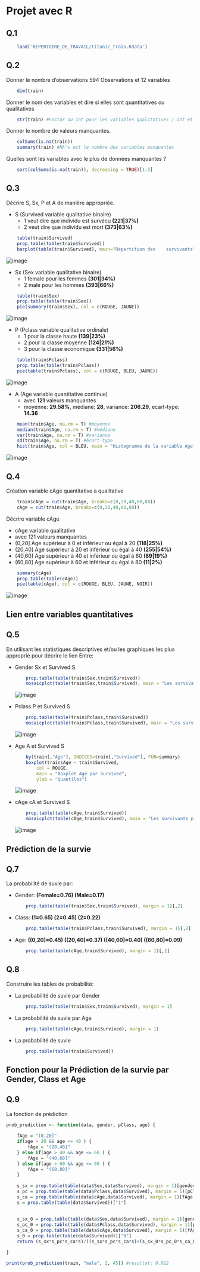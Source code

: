 Projet avec R
=============

Q.1
---

```R
    load('REPERTOIRE_DE_TRAVAIL/titanic_train.Rdata')
```

Q.2
---

Donner le nombre d’observations 594 Observations et 12 variables

```R
    dim(train)
```

Donner le nom des variables et dire si elles sont quantitatives ou qualitatives

```R
    str(train) #Factor ou int pour les variables qualitatives / int et num pour les variables quantitatives
```

Donner le nombre de valeurs manquantes.

```R
    colSums(is.na(train))
    summary(train) #NA's est le nombre des variables manquantes
```

Quelles sont les variables avec le plus de données manquantes ?

```R
    sort(colSums(is.na(train)), decreasing = TRUE)[1:3]
```

Q.3
---

Décrire S, Sx, P et A de manière appropriée.

* S (Survived variable qualitative binaire)
  * 1 veut dire que individu est survécu **(221|37%)**
  * 2 veut dire que individu est mort **(373|63%)**

```R
    table(train$Survived)
    prop.table(table(train$Survived))
    barplot(table(train$Survived), main="Répartition des    survivants", xlab="Est survécu ?", ylab="Nombre de passagers", col=BLEU)
```

![image](variable_survived.png)

* Sx (Sex variable qualitative binaire)
  * 1 female pour les femmes **(301|34%)**
  * 2 male pour les hommes **(393|66%)**

```R
    table(train$Sex)
    prop.table(table(train$Sex))
    pie(summary(train$Sex), col = c(ROUGE, JAUNE))
```

![image](variable_gender.png)

* P (Pclass variable qualitative ordinale)
  * 1 pour la classe haute **(139|23%)**
  * 2 pour la classe moyenne **(124|21%)**
  * 3 pour la classe economique **(331|56%)**

```R
    table(train$Pclass)
    prop.table(table(train$Pclass))
    pie(table(train$Pclass), col = c(ROUGE, BLEU, JAUNE))
```

![image](variable_pclass.png)

* A (Age variable quantitative continue)
  * avec **121** valeurs manquantes
  * moyenne: **29.58%**, médiane: **28**, variance: **206.29**, ecart-type: **14.36**

```R
    mean(train$Age, na.rm = T) #moyenne
    median(train$Age, na.rm = T) #médiane
    var(train$Age, na.rm = T) #variance
    sd(train$Age, na.rm = T) #écart-type
    hist(train$Age, col = BLEU, main = "Histogramme de la variable Age", ylab = "Effectifs", xlab = "Age")
```

![image](variable_age.png)

Q.4
---

Création variable cAge quantitative à qualitative

```R
    train$cAge = cut(train$Age, breaks=c(0,20,40,60,80))
    cAge = cut(train$Age, breaks=c(0,20,40,60,80))
```

Décrire variable cAge

* cAge variable qualitative
* avec 121 valeurs manquantes
* (0,20] Age supérieur à 0 et inférieur ou égal à 20 **(118|25%)**
* (20,40] Age supérieur à 20 et inférieur ou égal à 40 **(255|54%)**
* (40,60] Age supérieur à 40 et inférieur ou égal à 60 **(89|19%)**
* (60,80] Age supérieur à 60 et inférieur ou égal à 80 **(11|2%)**

```R
    summary(cAge)
    prop.table(table(cAge))
    pie(table(cAge), col = c(ROUGE, BLEU, JAUNE, NOIR))
```

![image](variable_cage.png)

Lien entre variables quantitatives
---

Q.5
---

En utilisant les statistiques descriptives et/ou les graphiques les plus approprié pour décrire le lien Entre: 

* Gender Sx et Survived S

    ```R
        prop.table(table(train$Sex,train$Survived))
        mosaicplot(table(train$Sex,train$Survived), main = "Les survivants par Sexe", color = c(BLEU, NOIR))
    ```

    ![image](gender_survived.png)

* Pclass P et Survived S

    ```R
        prop.table(table(train$Pclass,train$Survived))
        mosaicplot(table(train$Pclass,train$Survived), main = "Les survivants par classe", color = c(BLEU, NOIR))

    ```

    ![image](pclass_survived.png)

* Age A et Survived S

    ```R
        by(train[,"Age"], INDICES=train[,"Survived"], FUN=summary)
        boxplot(train$Age ~ train$Survived,
            col = ROUGE,
            main = "Boxplot Age par Survived",
            ylab = "Quantiles")

    ```

    ![image](age_survived.png)

* cAge cA et Survived S

    ```R
        prop.table(table(cAge,train$Survived))
        mosaicplot(table(cAge,train$Survived), main = "Les survivants par Age", color = c(BLEU, NOIR))


    ```

    ![image](cage_survived.png)

Prédiction de la survie
---

Q.7
---

La probabilité de suvie par:

* Gender: **(Female=0.76) (Male=0.17)**

    ```R
        prop.table(table(train$Sex,train$Survived), margin = 1)[,2]
    ```

* Class: **(1=0.65) (2=0.45) (2=0.22)**

    ```R
        prop.table(table(train$Pclass,train$Survived), margin = 1)[,2]
    ```

* Age: **((0,20]=0.45) ((20,40]=0.37) ((40,60]=0.40) ((60,80]=0.09)**

    ```R
        prop.table(table(cAge,train$Survived), margin = 1)[,2]
    ```

Q.8
---

Construire les tables de probabilité:

* La probabilité de suvie par Gender

    ```R
        prop.table(table(train$Sex,train$Survived), margin = 1)
    ```

* La probabilité de suvie par Age

    ```R
        prop.table(table(cAge,train$Survived), margin = 1)
    ```

* La probabilité de suvie

    ```R
        prop.table(table(train$Survived))
    ```

Fonction pour la Prédiction de la survie par Gender, Class et Age
---

Q.9
---

La fonction de prédiction

```R
prob_prediction <- function(data, gender, pClass, age) {
    
    fAge = "(0,20]"
    if(age > 20 && age <= 40 ) {
        fAge = "(20,40]"
    } else if(age > 40 && age <= 60 ) {
        fAge = "(40,60]"
    } else if(age > 60 && age <= 80 ) {
        fAge = "(60,80]"
    }
    
    s_sx = prop.table(table(data$Sex,data$Survived), margin = 1)[gender,"1"]
    s_pc = prop.table(table(data$Pclass,data$Survived), margin = 1)[pClass,"1"]
    s_ca = prop.table(table(data$cAge,data$Survived), margin = 1)[fAge,"1"]
    s = prop.table(table(data$Survived))["1"]
    
    
    s_sx_0 = prop.table(table(data$Sex,data$Survived), margin = 1)[gender,"0"]
    s_pc_0 = prop.table(table(data$Pclass,data$Survived), margin = 1)[pClass,"0"]
    s_ca_0 = prop.table(table(data$cAge,data$Survived), margin = 1)[fAge,"0"]
    s_0 = prop.table(table(data$Survived))["0"]
    return (s_sx*s_pc*s_ca*s)/((s_sx*s_pc*s_ca*s)+(s_sx_0*s_pc_0*s_ca_0*s_0))

}
```

```R
print(prob_prediction(train, "male", 2, 45)) #resultat: 0.012
```
